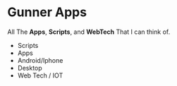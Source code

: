 # Gunner Apps


All The **Apps**, **Scripts**, and **WebTech** That I can think of.

-   Scripts
-   Apps
   -  Android/Iphone
   -  Desktop
-   Web Tech / IOT
